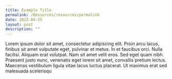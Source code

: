 ```yaml
---
title: Example Title
permalink: /Resources/resources/permalink
date: 2022-04-25
layout: post
description: ""
---
```

Lorem ipsum dolor sit amet, consectetur adipiscing elit. Proin arcu lacus, finibus sit amet vulputate eget, pulvinar et metus. In et faucibus orci. Nulla facilisi. Aliquam erat volutpat. Nam sit amet velit eros. Sed eget quam nibh. Praesent justo nunc, venenatis eget lorem sit amet, convallis pretium lectus. Maecenas vestibulum ligula vitae lacus luctus placerat. Ut maximus erat sed malesuada scelerisqu